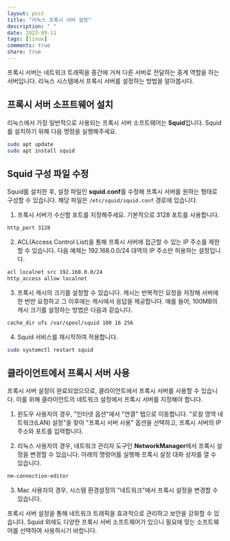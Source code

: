 ```yaml
---
layout: post
title: "리눅스 프록시 서버 설정"
description: " "
date: 2023-09-11
tags: [linux]
comments: true
share: true
---
```


프록시 서버는 네트워크 트래픽을 중간에 거쳐 다른 서버로 전달하는 중계 역할을 하는 서버입니다. 리눅스 시스템에서 프록시 서버를 설정하는 방법을 알아봅시다.

## 프록시 서버 소프트웨어 설치

리눅스에서 가장 일반적으로 사용되는 프록시 서버 소프트웨어는 **Squid**입니다. Squid를 설치하기 위해 다음 명령을 실행해주세요.

```bash
sudo apt update
sudo apt install squid
```

## Squid 구성 파일 수정

Squid를 설치한 후, 설정 파일인 **squid.conf**를 수정해 프록시 서버를 원하는 형태로 구성할 수 있습니다. 해당 파일은 `/etc/squid/squid.conf` 경로에 있습니다. 

1. 프록시 서버가 수신할 포트를 지정해주세요. 기본적으로 3128 포트를 사용합니다.

```bash
http_port 3128
```

2. ACL(Access Control List)을 통해 프록시 서버에 접근할 수 있는 IP 주소를 제한할 수 있습니다. 다음 예제는 192.168.0.0/24 대역의 IP 주소만 허용하는 설정입니다.

```bash
acl localnet src 192.168.0.0/24
http_access allow localnet
```

3. 프록시 캐시의 크기를 설정할 수 있습니다. 캐시는 반복적인 요청을 저장해 서버에 한 번만 요청하고 그 이후에는 캐시에서 응답을 제공합니다. 예를 들어, 100MB의 캐시 크기를 설정하는 방법은 다음과 같습니다.

```bash
cache_dir ufs /var/spool/squid 100 16 256
```

4. Squid 서비스를 재시작하여 적용합니다.

```bash
sudo systemctl restart squid
```

## 클라이언트에서 프록시 서버 사용

프록시 서버 설정이 완료되었으므로, 클라이언트에서 프록시 서버를 사용할 수 있습니다. 이를 위해 클라이언트의 네트워크 설정에서 프록시 서버를 지정해야 합니다.

1. 윈도우 사용자의 경우, "인터넷 옵션"에서 "연결" 탭으로 이동합니다. "로컬 영역 네트워크(LAN) 설정"을 찾아 "프록시 서버 사용" 옵션을 선택하고, 프록시 서버의 IP 주소와 포트를 입력합니다.

2. 리눅스 사용자의 경우, 네트워크 관리자 도구인 **NetworkManager**에서 프록시 설정을 변경할 수 있습니다. 아래의 명령어를 실행해 프록시 설정 대화 상자를 열 수 있습니다.

```bash
nm-connection-editor
```

3. Mac 사용자의 경우, 시스템 환경설정의 "네트워크"에서 프록시 설정을 변경할 수 있습니다.

프록시 서버 설정을 통해 네트워크 트래픽을 효과적으로 관리하고 보안을 강화할 수 있습니다. Squid 외에도 다양한 프록시 서버 소프트웨어가 있으니 필요에 맞는 소프트웨어를 선택하여 사용하시기 바랍니다.